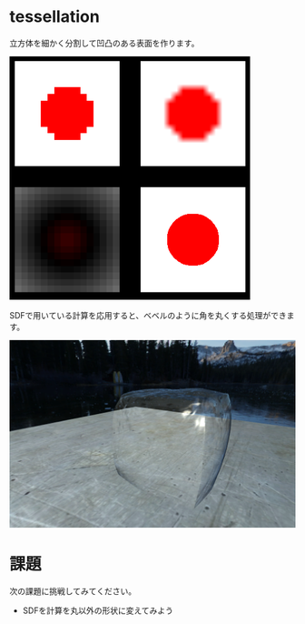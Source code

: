# tessellation
立方体を細かく分割して凹凸のある表面を作ります。

![結果画像](result.png)

SDFで用いている計算を応用すると、ベベルのように角を丸くする処理ができます。

![結果画像](result2.png)

# 課題
次の課題に挑戦してみてください。

- SDFを計算を丸以外の形状に変えてみよう

